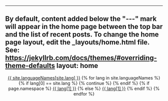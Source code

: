  ---
 By default, content added below the "---" mark will appear in the home page
 between the top bar and the list of recent posts.
 To change the home page layout, edit the _layouts/home.html file.
 See: https://jekyllrb.com/docs/themes/#overriding-theme-defaults
layout: home
---
<html lang="{{ site.lang }}">
  <body>
    <header>
      <a class="active" href="#">{{ site.languageNames[site.lang] }}</a>
      {% for lang in site.languageNames %}
      {% if lang[0] == site.lang %} {% continue %} {% endif %}
      {% if page.namespace %}
      <a href="{% tl {{ page.namespace }} {{ lang[0] }} %}">{{ lang[1] }}</a>
      {% else %}
      <a href="{{ site.baseurl_root }}/{{ lang[0] }}/">{{ lang[1] }}</a>
      {% endif %}
      {% endfor %}
    </header>
  </body>
</html>

